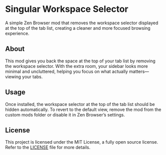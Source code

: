 
# Singular Workspace Selector

A simple Zen Browser mod that removes the workspace selector displayed at the top of the tab list, creating a cleaner and more focused browsing experience.

## About

This mod gives you back the space at the top of your tab list by removing the workspace selector. With the extra room, your sidebar looks more minimal and uncluttered, helping you focus on what actually matters—viewing your tabs.

## Usage

Once installed, the workspace selector at the top of the tab list should be hidden automatically. To revert to the default view, remove the mod from the custom mods folder or disable it in Zen Browser’s settings.

## License

This project is licensed under the MIT License, a fully open source license. Refer to the [LICENSE](LICENSE) file for more details.

